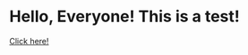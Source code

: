 <!DOCTYPE html>
# <br> Hello, Everyone! This is a test!
<a href="https://vincens2005.github.io/bp/overload.md" >Click here!</a>
 
